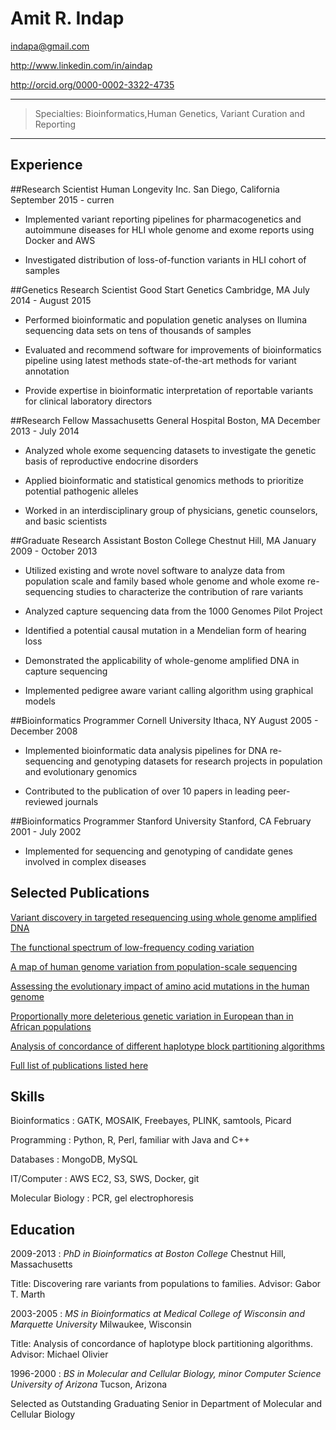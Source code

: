 Amit R. Indap
=============

indapa@gmail.com

http://www.linkedin.com/in/aindap

http://orcid.org/0000-0002-3322-4735

* * * * *

> Specialties: Bioinformatics,Human Genetics, Variant Curation and Reporting

* * * * *

Experience
----------
##Research Scientist 
Human Longevity Inc.  San Diego, California
September 2015 - curren

- Implemented variant reporting pipelines for pharmacogenetics and autoimmune 
        diseases for HLI whole genome and exome reports using Docker and AWS
    
- Investigated distribution of loss-of-function variants in HLI cohort of samples


##Genetics Research Scientist 
Good Start Genetics Cambridge, MA
July 2014 - August 2015

 -  Performed bioinformatic and population genetic analyses on
        Ilumina sequencing data sets on tens of thousands of samples

-   Evaluated and recommend software for improvements of
    bioinformatics pipeline using latest methods state-of-the-art
    methods for variant annotation

-   Provide expertise in bioinformatic interpretation of reportable
    variants for clinical laboratory directors

##Research Fellow 
Massachusetts General Hospital Boston, MA
December 2013 - July 2014
   
-   Analyzed whole exome sequencing datasets to investigate the
    genetic basis of reproductive endocrine disorders

-   Applied bioinformatic and statistical genomics methods to
    prioritize potential pathogenic alleles

-   Worked in an interdisciplinary group of physicians, genetic
    counselors, and basic scientists

##Graduate Research Assistant
Boston College Chestnut Hill, MA
January 2009 - October 2013

-   Utilized existing and wrote novel software to analyze data from
    population scale and family based whole genome and whole exome
    re-sequencing studies to characterize the contribution of rare
    variants

-   Analyzed capture sequencing data from the 1000 Genomes Pilot
    Project

-   Identified a potential causal mutation in a Mendelian form of
    hearing loss

-   Demonstrated the applicability of whole-genome amplified DNA in
    capture sequencing

-   Implemented pedigree aware variant calling algorithm using
    graphical models

##Bioinformatics Programmer 
Cornell University Ithaca, NY
August 2005 - December 2008

-   Implemented bioinformatic data analysis pipelines for DNA
    re-sequencing and genotyping datasets for research projects in
    population and evolutionary genomics

-   Contributed to the publication of over 10 papers in leading
    peer-reviewed journals

##Bioinformatics Programmer 
Stanford University Stanford, CA
February 2001 - July 2002
   
-  Implemented for sequencing and genotyping of candidate genes
    involved in complex diseases

Selected Publications
---------------------

[Variant discovery in targeted resequencing using whole genome amplified
DNA](http://www.ncbi.nlm.nih.gov/pubmed/23837845)

[The functional spectrum of low-frequency coding
variation](http://www.ncbi.nlm.nih.gov/pubmed/21917140)

[A map of human genome variation from population-scale
sequencing](http://www.ncbi.nlm.nih.gov/pubmed/20981092)

[Assessing the evolutionary impact of amino acid mutations in the human
genome](http://www.ncbi.nlm.nih.gov/pubmed/18516229)

[Proportionally more deleterious genetic variation in European than in
African populations](http://www.ncbi.nlm.nih.gov/pubmed/18288194)

[Analysis of concordance of different haplotype block partitioning
algorithms](http://www.ncbi.nlm.nih.gov/pubmed/16356172)

[Full list of publications listed
here](http://orcid.org/0000-0002-3322-4735)

Skills
------

Bioinformatics : GATK, MOSAIK, Freebayes, PLINK, samtools, Picard

Programming : Python, R, Perl, familiar with Java and C++

Databases : MongoDB, MySQL

IT/Computer : AWS EC2, S3, SWS, Docker, git

Molecular Biology : PCR, gel electrophoresis

Education
---------

2009-2013
:   *PhD in Bioinformatics at Boston College* Chestnut Hill,
    Massachusetts

Title: Discovering rare variants from populations to families.
Advisor: Gabor T. Marth

2003-2005
:   *MS in Bioinformatics at Medical College of Wisconsin and Marquette
    University* Milwaukee, Wisconsin

Title: Analysis of concordance of haplotype block partitioning
algorithms. Advisor: Michael Olivier

1996-2000
:   *BS in Molecular and Cellular Biology, minor Computer Science
    University of Arizona* Tucson, Arizona

Selected as Outstanding Graduating Senior in Department of Molecular
and Cellular Biology



